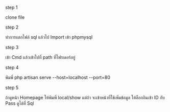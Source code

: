 <p>step 1 </p>
<p>clone file</p>
<p>step 2 </p>
<p>ทำการแตกไฟล์ sql แล้วไป Import เข้า phpmysql</p>
<p>step 3 </p>
<p>เข้า Cmd แล้วเข้าไปที่ path ที่โฟรเดอร์อยู่</p>
<p> step 4 </p>
<p> พิมพิ์ php artisan serve --host=localhost --port=80 </p>
<p> step 5 </p>
<p> ถ้าดูหน้า Homepage ให้พิมพิ์ local/show แต่ถ้า จะเข้าหน้าที่ใช้เพิ่มข้อมูล ให้ล็อกอินเข้า ID กับ Pass ดูได้ที่ Sql</p>

